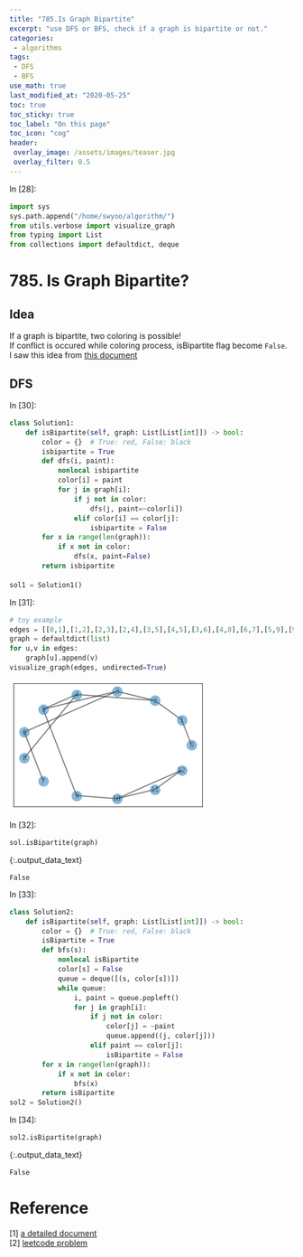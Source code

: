 ```yaml
---
title: "785.Is Graph Bipartite"
excerpt: "use DFS or BFS, check if a graph is bipartite or not."
categories:
 - algorithms
tags:
 - DFS
 - BFS
use_math: true
last_modified_at: "2020-05-25"
toc: true
toc_sticky: true
toc_label: "On this page"
toc_icon: "cog"
header:
 overlay_image: /assets/images/teaser.jpg
 overlay_filter: 0.5
---
```


<div class="prompt input_prompt">
In&nbsp;[28]:
</div>

<div class="input_area" markdown="1">

```python
import sys
sys.path.append("/home/swyoo/algorithm/")
from utils.verbose import visualize_graph
from typing import List
from collections import defaultdict, deque
```

</div>

# 785. Is Graph Bipartite?

## Idea
If a graph is bipartite, two coloring is possible! <br>
If conflict is occured while coloring process, isBipartite flag become `False`. <br>
I saw this idea from [this document](https://iq.opengenus.org/bipartite-checking-bfs/)

## DFS

<div class="prompt input_prompt">
In&nbsp;[30]:
</div>

<div class="input_area" markdown="1">

```python
class Solution1:
    def isBipartite(self, graph: List[List[int]]) -> bool:
        color = {}  # True: red, False: black
        isbipartite = True
        def dfs(i, paint):
            nonlocal isbipartite
            color[i] = paint
            for j in graph[i]:
                if j not in color:
                    dfs(j, paint=~color[i])
                elif color[i] == color[j]:
                    isbipartite = False
        for x in range(len(graph)):
            if x not in color:
                dfs(x, paint=False)
        return isbipartite
    
sol1 = Solution1()    
```

</div>

<div class="prompt input_prompt">
In&nbsp;[31]:
</div>

<div class="input_area" markdown="1">

```python
# toy example
edges = [[0,1],[1,2],[2,3],[2,4],[3,5],[4,5],[3,6],[4,8],[6,7],[5,9],[9,10],[10,11],[11,12],[10,12]]
graph = defaultdict(list)
for u,v in edges:
    graph[u].append(v)
visualize_graph(edges, undirected=True)
```

</div>


![png](/assets/images/IsGraphBipartite_files/IsGraphBipartite_4_0.png)


<div class="prompt input_prompt">
In&nbsp;[32]:
</div>

<div class="input_area" markdown="1">

```python
sol.isBipartite(graph)
```

</div>




{:.output_data_text}

```
False
```



<div class="prompt input_prompt">
In&nbsp;[33]:
</div>

<div class="input_area" markdown="1">

```python
class Solution2:
    def isBipartite(self, graph: List[List[int]]) -> bool:
        color = {}  # True: red, False: black
        isBipartite = True
        def bfs(s):
            nonlocal isBipartite
            color[s] = False
            queue = deque([(s, color[s])])
            while queue:
                i, paint = queue.popleft()
                for j in graph[i]:
                    if j not in color:
                        color[j] = ~paint
                        queue.append((j, color[j]))
                    elif paint == color[j]:
                        isBipartite = False
        for x in range(len(graph)):
            if x not in color:
                bfs(x)
        return isBipartite
sol2 = Solution2()    
```

</div>

<div class="prompt input_prompt">
In&nbsp;[34]:
</div>

<div class="input_area" markdown="1">

```python
sol2.isBipartite(graph)
```

</div>




{:.output_data_text}

```
False
```



# Reference
[1] [a detailed document](https://iq.opengenus.org/bipartite-checking-bfs/) <br>
[2] [leetcode problem](https://leetcode.com/problems/is-graph-bipartite/submissions/)
